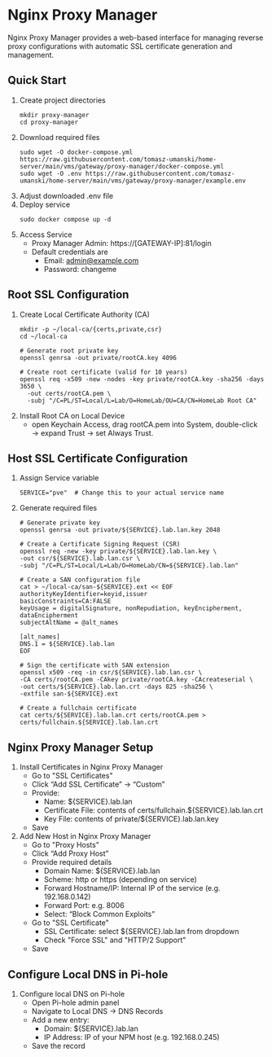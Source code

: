# Nginx Proxy Manager

Nginx Proxy Manager provides a web-based interface for managing reverse proxy configurations with automatic SSL certificate generation and management.

## Quick Start
1. Create project directories
    ```
    mkdir proxy-manager
    cd proxy-manager
    ```
2. Download required files
    ```
    sudo wget -O docker-compose.yml https://raw.githubusercontent.com/tomasz-umanski/home-server/main/vms/gateway/proxy-manager/docker-compose.yml
    sudo wget -O .env https://raw.githubusercontent.com/tomasz-umanski/home-server/main/vms/gateway/proxy-manager/example.env
    ```
3. Adjust downloaded .env file
4. Deploy service
    ```
    sudo docker compose up -d
    ```
5. Access Service
    - Proxy Manager Admin: https://[GATEWAY-IP]:81/login
    - Default credentials are
      - Email:    admin@example.com 
      - Password: changeme

## Root SSL Configuration
1. Create Local Certificate Authority (CA)
    ```
    mkdir -p ~/local-ca/{certs,private,csr}
    cd ~/local-ca
    
    # Generate root private key
    openssl genrsa -out private/rootCA.key 4096
    
    # Create root certificate (valid for 10 years)
    openssl req -x509 -new -nodes -key private/rootCA.key -sha256 -days 3650 \
      -out certs/rootCA.pem \
      -subj "/C=PL/ST=Local/L=Lab/O=HomeLab/OU=CA/CN=HomeLab Root CA"
    ```
2. Install Root CA on Local Device 
   - open Keychain Access, drag rootCA.pem into System, double-click → expand Trust → set Always Trust.

## Host SSL Certificate Configuration
1. Assign Service variable
    ```
    SERVICE="pve"  # Change this to your actual service name
    ```
2. Generate required files
    ```
    # Generate private key
    openssl genrsa -out private/${SERVICE}.lab.lan.key 2048
    
    # Create a Certificate Signing Request (CSR)
    openssl req -new -key private/${SERVICE}.lab.lan.key \
    -out csr/${SERVICE}.lab.lan.csr \
    -subj "/C=PL/ST=Local/L=Lab/O=HomeLab/CN=${SERVICE}.lab.lan"
    
    # Create a SAN configuration file
    cat > ~/local-ca/san-${SERVICE}.ext << EOF
    authorityKeyIdentifier=keyid,issuer
    basicConstraints=CA:FALSE
    keyUsage = digitalSignature, nonRepudiation, keyEncipherment, dataEncipherment
    subjectAltName = @alt_names
    
    [alt_names]
    DNS.1 = ${SERVICE}.lab.lan
    EOF
    
    # Sign the certificate with SAN extension
    openssl x509 -req -in csr/${SERVICE}.lab.lan.csr \
    -CA certs/rootCA.pem -CAkey private/rootCA.key -CAcreateserial \
    -out certs/${SERVICE}.lab.lan.crt -days 825 -sha256 \
    -extfile san-${SERVICE}.ext
    
    # Create a fullchain certificate
    cat certs/${SERVICE}.lab.lan.crt certs/rootCA.pem > certs/fullchain.${SERVICE}.lab.lan.crt
    ```
## Nginx Proxy Manager Setup
1. Install Certificates in Nginx Proxy Manager
   - Go to "SSL Certificates"
   - Click “Add SSL Certificate” → “Custom” 
   - Provide:
      - Name: ${SERVICE}.lab.lan 
      - Certificate File: contents of certs/fullchain.${SERVICE}.lab.lan.crt
      - Key File: contents of private/${SERVICE}.lab.lan.key
   - Save
2. Add New Host in Nginx Proxy Manager
   - Go to "Proxy Hosts"
   - Click “Add Proxy Host”
   - Provide required details
     - Domain Name: ${SERVICE}.lab.lan 
     - Scheme: http or https (depending on service)
     - Forward Hostname/IP: Internal IP of the service (e.g. 192.168.0.142)
     - Forward Port: e.g. 8006 
     - Select: “Block Common Exploits”
   - Go to "SSL Certificate"
     - SSL Certificate: select ${SERVICE}.lab.lan from dropdown
     - Check "Force SSL" and "HTTP/2 Support"
   - Save

## Configure Local DNS in Pi-hole
1. Configure local DNS on Pi-hole
   - Open Pi-hole admin panel
   - Navigate to Local DNS → DNS Records 
   - Add a new entry:
     - Domain: ${SERVICE}.lab.lan 
     - IP Address: IP of your NPM host (e.g. 192.168.0.245)
   - Save the record
